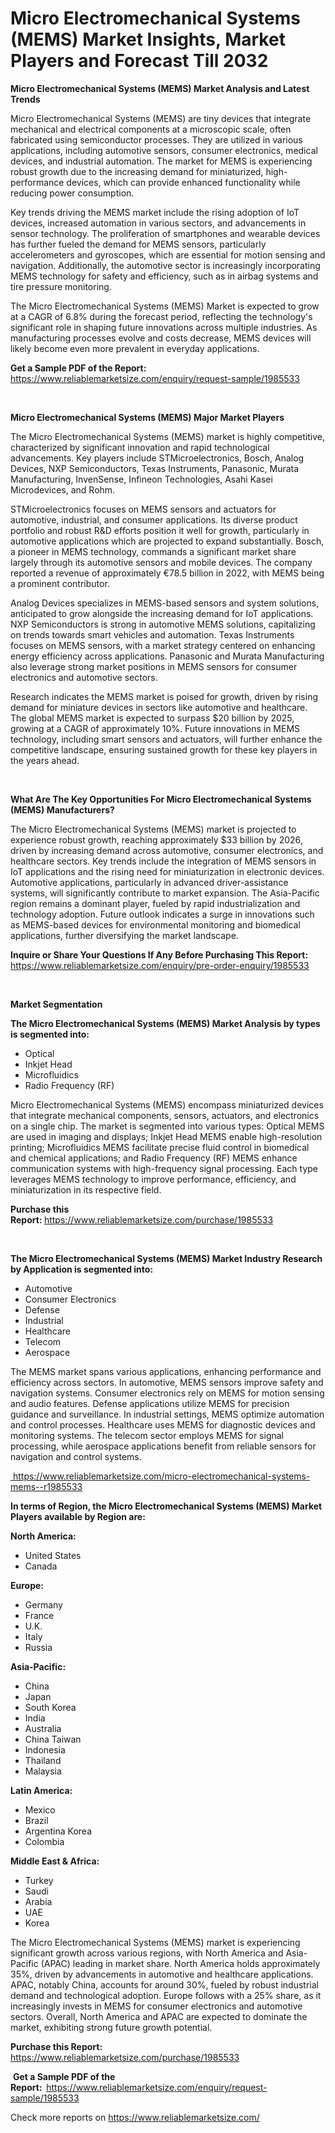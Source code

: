 <p><h1>Micro Electromechanical Systems (MEMS) Market Insights, Market Players and Forecast Till 2032</h1></p><p><strong>Micro Electromechanical Systems (MEMS) Market Analysis and Latest Trends</strong></p>
<p><p>Micro Electromechanical Systems (MEMS) are tiny devices that integrate mechanical and electrical components at a microscopic scale, often fabricated using semiconductor processes. They are utilized in various applications, including automotive sensors, consumer electronics, medical devices, and industrial automation. The market for MEMS is experiencing robust growth due to the increasing demand for miniaturized, high-performance devices, which can provide enhanced functionality while reducing power consumption.</p><p>Key trends driving the MEMS market include the rising adoption of IoT devices, increased automation in various sectors, and advancements in sensor technology. The proliferation of smartphones and wearable devices has further fueled the demand for MEMS sensors, particularly accelerometers and gyroscopes, which are essential for motion sensing and navigation. Additionally, the automotive sector is increasingly incorporating MEMS technology for safety and efficiency, such as in airbag systems and tire pressure monitoring.</p><p>The Micro Electromechanical Systems (MEMS) Market is expected to grow at a CAGR of 6.8% during the forecast period, reflecting the technology's significant role in shaping future innovations across multiple industries. As manufacturing processes evolve and costs decrease, MEMS devices will likely become even more prevalent in everyday applications.</p></p>
<p><strong>Get a Sample PDF of the Report:&nbsp;</strong> <a href="https://www.reliablemarketsize.com/enquiry/request-sample/1985533?utm_campaign=1991&utm_medium=2&utm_source=Github&utm_content=ia&utm_term=13022025&utm_id=micro-electromechanical-systems-mems">https://www.reliablemarketsize.com/enquiry/request-sample/1985533</a></p>
<p>&nbsp;</p>
<p><strong>Micro Electromechanical Systems (MEMS) Major Market Players</strong></p>
<p><p>The Micro Electromechanical Systems (MEMS) market is highly competitive, characterized by significant innovation and rapid technological advancements. Key players include STMicroelectronics, Bosch, Analog Devices, NXP Semiconductors, Texas Instruments, Panasonic, Murata Manufacturing, InvenSense, Infineon Technologies, Asahi Kasei Microdevices, and Rohm. </p><p>STMicroelectronics focuses on MEMS sensors and actuators for automotive, industrial, and consumer applications. Its diverse product portfolio and robust R&D efforts position it well for growth, particularly in automotive applications which are projected to expand substantially. Bosch, a pioneer in MEMS technology, commands a significant market share largely through its automotive sensors and mobile devices. The company reported a revenue of approximately €78.5 billion in 2022, with MEMS being a prominent contributor.</p><p>Analog Devices specializes in MEMS-based sensors and system solutions, anticipated to grow alongside the increasing demand for IoT applications. NXP Semiconductors is strong in automotive MEMS solutions, capitalizing on trends towards smart vehicles and automation. Texas Instruments focuses on MEMS sensors, with a market strategy centered on enhancing energy efficiency across applications. Panasonic and Murata Manufacturing also leverage strong market positions in MEMS sensors for consumer electronics and automotive sectors.</p><p>Research indicates the MEMS market is poised for growth, driven by rising demand for miniature devices in sectors like automotive and healthcare. The global MEMS market is expected to surpass $20 billion by 2025, growing at a CAGR of approximately 10%. Future innovations in MEMS technology, including smart sensors and actuators, will further enhance the competitive landscape, ensuring sustained growth for these key players in the years ahead.</p></p>
<p>&nbsp;</p>
<p><strong>What Are The Key Opportunities For Micro Electromechanical Systems (MEMS) Manufacturers?</strong></p>
<p><p>The Micro Electromechanical Systems (MEMS) market is projected to experience robust growth, reaching approximately $33 billion by 2026, driven by increasing demand across automotive, consumer electronics, and healthcare sectors. Key trends include the integration of MEMS sensors in IoT applications and the rising need for miniaturization in electronic devices. Automotive applications, particularly in advanced driver-assistance systems, will significantly contribute to market expansion. The Asia-Pacific region remains a dominant player, fueled by rapid industrialization and technology adoption. Future outlook indicates a surge in innovations such as MEMS-based devices for environmental monitoring and biomedical applications, further diversifying the market landscape.</p></p>
<p><strong>Inquire or Share Your Questions If Any Before Purchasing This Report:</strong> <a href="https://www.reliablemarketsize.com/enquiry/pre-order-enquiry/1985533?utm_campaign=1991&utm_medium=2&utm_source=Github&utm_content=ia&utm_term=13022025&utm_id=micro-electromechanical-systems-mems">https://www.reliablemarketsize.com/enquiry/pre-order-enquiry/1985533</a></p>
<p>&nbsp;</p>
<p><strong>Market Segmentation</strong></p>
<p><strong>The Micro Electromechanical Systems (MEMS) Market Analysis by types is segmented into:</strong></p>
<p><ul><li>Optical</li><li>Inkjet Head</li><li>Microfluidics</li><li>Radio Frequency (RF)</li></ul></p>
<p><p>Micro Electromechanical Systems (MEMS) encompass miniaturized devices that integrate mechanical components, sensors, actuators, and electronics on a single chip. The market is segmented into various types: Optical MEMS are used in imaging and displays; Inkjet Head MEMS enable high-resolution printing; Microfluidics MEMS facilitate precise fluid control in biomedical and chemical applications; and Radio Frequency (RF) MEMS enhance communication systems with high-frequency signal processing. Each type leverages MEMS technology to improve performance, efficiency, and miniaturization in its respective field.</p></p>
<p><strong>Purchase this Report:&nbsp;</strong><a href="https://www.reliablemarketsize.com/purchase/1985533?utm_campaign=1991&utm_medium=2&utm_source=Github&utm_content=ia&utm_term=13022025&utm_id=micro-electromechanical-systems-mems">https://www.reliablemarketsize.com/purchase/1985533</a></p>
<p>&nbsp;</p>
<p><strong>The Micro Electromechanical Systems (MEMS) Market Industry Research by Application is segmented into:</strong></p>
<p><ul><li>Automotive</li><li>Consumer Electronics</li><li>Defense</li><li>Industrial</li><li>Healthcare</li><li>Telecom</li><li>Aerospace</li></ul></p>
<p><p>The MEMS market spans various applications, enhancing performance and efficiency across sectors. In automotive, MEMS sensors improve safety and navigation systems. Consumer electronics rely on MEMS for motion sensing and audio features. Defense applications utilize MEMS for precision guidance and surveillance. In industrial settings, MEMS optimize automation and control processes. Healthcare uses MEMS for diagnostic devices and monitoring systems. The telecom sector employs MEMS for signal processing, while aerospace applications benefit from reliable sensors for navigation and control systems.</p></p>
<p><a href="https://www.reliablemarketsize.com/micro-electromechanical-systems-mems--r1985533?utm_campaign=1991&utm_medium=2&utm_source=Github&utm_content=ia&utm_term=13022025&utm_id=micro-electromechanical-systems-mems">&nbsp;https://www.reliablemarketsize.com/micro-electromechanical-systems-mems--r1985533</a></p>
<p><strong>In terms of Region, the Micro Electromechanical Systems (MEMS) Market Players available by Region are:</strong></p>
<p>
    <p> <strong> North America: </strong>
        <ul>
            <li>United States</li>
            <li>Canada</li>
        </ul>
        </p> 
    <p> <strong> Europe: </strong>
        <ul>
            <li>Germany</li>
            <li>France</li>
            <li>U.K.</li>
            <li>Italy</li>
            <li>Russia</li>
        </ul>
        </p> 
    <p> <strong> Asia-Pacific: </strong>
        <ul>
            <li>China</li>
            <li>Japan</li>
            <li>South Korea</li>
            <li>India</li>
            <li>Australia</li>
            <li>China Taiwan</li>
            <li>Indonesia</li>
            <li>Thailand</li>
            <li>Malaysia</li>
        </ul>
        </p> 
    <p> <strong> Latin America: </strong>
        <ul>
            <li>Mexico</li>
            <li>Brazil</li>
            <li>Argentina Korea</li>
            <li>Colombia</li>
        </ul>
        </p> 
    <p> <strong> Middle East & Africa: </strong>
        <ul>
            <li>Turkey</li>
            <li>Saudi</li>
            <li>Arabia</li>
            <li>UAE</li>
            <li>Korea</li>
        </ul>
    </p>
    </p>
<p><p>The Micro Electromechanical Systems (MEMS) market is experiencing significant growth across various regions, with North America and Asia-Pacific (APAC) leading in market share. North America holds approximately 35%, driven by advancements in automotive and healthcare applications. APAC, notably China, accounts for around 30%, fueled by robust industrial demand and technological adoption. Europe follows with a 25% share, as it increasingly invests in MEMS for consumer electronics and automotive sectors. Overall, North America and APAC are expected to dominate the market, exhibiting strong future growth potential.</p></p>
<p><strong>Purchase this Report: </strong><a href="https://www.reliablemarketsize.com/purchase/1985533?utm_campaign=1991&utm_medium=2&utm_source=Github&utm_content=ia&utm_term=13022025&utm_id=micro-electromechanical-systems-mems">https://www.reliablemarketsize.com/purchase/1985533</a></p>
<p>&nbsp;<strong>Get a Sample PDF of the Report:&nbsp;&nbsp;</strong><a href="https://www.reliablemarketsize.com/enquiry/request-sample/1985533?utm_campaign=1991&utm_medium=2&utm_source=Github&utm_content=ia&utm_term=13022025&utm_id=micro-electromechanical-systems-mems">https://www.reliablemarketsize.com/enquiry/request-sample/1985533</a></p>
<p><strong></strong></p>
<p>Check more reports on <a href="https://www.reliablemarketsize.com/?utm_campaign=1991&utm_medium=2&utm_source=Github&utm_content=ia&utm_term=13022025&utm_id=micro-electromechanical-systems-mems">https://www.reliablemarketsize.com/</a></p>